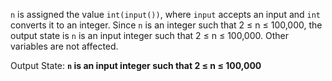 `n` is assigned the value `int(input())`, where `input` accepts an input and `int` converts it to an integer. Since `n` is an integer such that 2 ≤ n ≤ 100,000, the output state is `n` is an input integer such that 2 ≤ n ≤ 100,000. Other variables are not affected.

Output State: **`n` is an input integer such that 2 ≤ n ≤ 100,000**